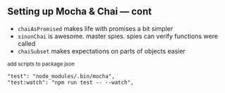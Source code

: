 ##  Setting up Mocha &amp; Chai — cont

* `chaiAsPromised` makes life with promises a bit simpler
* `sinonChai` is awesome. master spies. spies can verify functions were called
* `chaiSubset` makes expectations on parts of objects easier

<small>add scripts to package.json</small>
```
"test": "node_modules/.bin/mocha",
"test:watch": "npm run test -- --watch",
```
